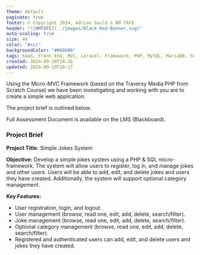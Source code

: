 ```yaml
---
theme: default
paginate: true
footer: © Copyright 2024, Adrian Gould & NM TAFE
header: "![NMTAFE](../images/Black-Red-Banner.svg)"
auto-scaling: true
size: 4k
color: "#ccc"
backgroundColor: "#060606"
tags: SaaS, Front-End, MVC, Laravel, Framework, PHP, MySQL, MariaDB, SQLite, Testing, Unit Testing, Feature Testng, PEST
created: 2024-09-10T10:26
updated: 2024-09-19T10:17
---
```



Using the Micro-MVC Framework (based on the Traversy Media PHP from Scratch Course) we have been investigating and working with you are to create a simple web application.

The project brief is outlined below.

Full Assessment Document is available on the LMS (Blackboard).

### Project Brief

**Project Title:** Simple Jokes System

**Objective:**
Develop a simple jokes system using a PHP & SQL micro-framework. The system will allow users to register, log in, and manage jokes and other users. Users will be able to add, edit, and delete jokes and users they have created. Additionally, the system will support optional category management.

**Key Features:**
- User registration, login, and logout.
- User management (browse, read one, edit, add, delete, search/filter).
- Joke management (browse, read one, edit, add, delete, search/filter).
- Optional category management (browse, read one, edit, add, delete, search/filter).
- Registered and authenticated users can add, edit, and delete users and jokes they have created.


